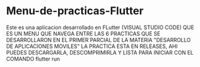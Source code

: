 # Menu-de-practicas-Flutter
Este es una aplicacion desarrollado en FLutter (VISUAL STUDIO CODE) QUE ES UN MENU QUE NAVEGA ENTRE LAS 6 PRACTICAS QUE SE DESARROLLARON EN 
EL PRIMER PARCIAL DE LA MATERIA "DESARROLLO DE APLICACIONES MOVILES"
LA PRACTICA ESTA EN RELEASES, AHI PUEDES DESCARGARLA, DESCOMPRIMIRLA Y LISTA PARA INICIAR CON EL COMANDO
flutter run
